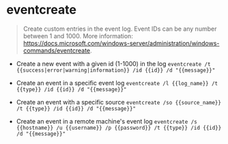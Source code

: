 # eventcreate
> Create custom entries in the event log.
> Event IDs can be any number between 1 and 1000.
> More information: <https://docs.microsoft.com/windows-server/administration/windows-commands/eventcreate>.

- Create a new event with a given id (1-1000) in the log
`eventcreate /t {{success|error|warning|information}} /id {{id}} /d "{{message}}"`

- Create an event in a specific event log
`eventcreate /l {{log_name}} /t {{type}} /id {{id}} /d "{{message}}"`

- Create an event with a specific source
`eventcreate /so {{source_name}} /t {{type}} /id {{id}} /d "{{message}}"`

- Create an event in a remote machine's event log
`eventcreate /s {{hostname}} /u {{username}} /p {{password}} /t {{type}} /id {{id}} /d "{{message}}"`
